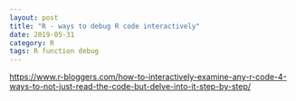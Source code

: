 ```yaml
---
layout: post
title: "R - ways to debug R code interactively"
date: 2019-05-31
category: R
tags: R function debug 
---
```


https://www.r-bloggers.com/how-to-interactively-examine-any-r-code-4-ways-to-not-just-read-the-code-but-delve-into-it-step-by-step/
